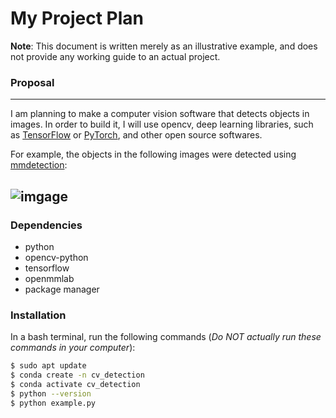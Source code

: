 # My Project Plan
**Note**: This document is written merely as an illustrative example, and does not provide
any working guide to an actual project.

### Proposal
---
I am planning to make a computer vision software that detects objects in images.
In order to build it, I will use opencv, deep learning libraries, such as [TensorFlow](https://www.tensorflow.org/?hl=ko)
or [PyTorch](https://pytorch.org/), and other open source softwares.

For example, the objects in the following images were detected using [mmdetection](https://github.com/open-mmlab/mmdetection): 

![imgage](https://user-images.githubusercontent.com/12907710/137271636-56ba1cd2-b110-4812-8221-b4c120320aa9.png)
---
### Dependencies
- python
- opencv-python
- tensorflow
- openmmlab
- package manager
### Installation
In a bash terminal, run the following commands (*Do NOT actually run these commands in
your computer*):
```sh
$ sudo apt update
$ conda create -n cv_detection
$ conda activate cv_detection
$ python --version
$ python example.py
```
